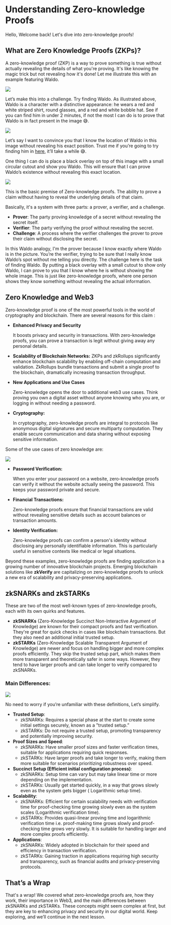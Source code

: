 # Understanding Zero-knowledge Proofs

Hello, Welcome back! Let's dive into zero-knowledge proofs!

## What are Zero Knowledge Proofs (ZKPs)?

A zero-knowledge proof (ZKP) is a way to prove something is true without actually revealing the details of what you're proving. It's like knowing the magic trick but not revealing how it's done! Let me illustrate this with an example featuring Waldo.

![](https://github.com/0xmetaschool/Learning-Projects/blob/main/assests_for_all/assets-for-zkverify-horizen/Lesson%202_%20Understanding%20Zero-knowledge%20Proofs/zkverify-l2.gif?raw=true)

Let’s make this into a challenge. Try finding Waldo. As illustrated above, Waldo is a character with a distinctive appearance: he wears a red and white striped shirt, round glasses, and a red and white bobble hat. See if you can find him in under 2 minutes, if not the most I can do is to prove that Waldo is in fact present in the image 😅.

![](https://github.com/0xmetaschool/Learning-Projects/blob/main/assests_for_all/assets-for-zkverify-horizen/Lesson%202_%20Understanding%20Zero-knowledge%20Proofs/zkverify-l2.jpg?raw=true)

Let’s say I want to convince you that I know the location of Waldo in this image without revealing his exact position. Trust me if you’re going to try finding him in [here](https://drive.google.com/file/d/1zzI_4QHIiQV1e5J-QWQjG5YqqmOdh48Q/view?usp=sharing), it’ll take a while 😅.

One thing I can do is place a black overlay on top of this image with a small circular cutout and show you Waldo. This will ensure that I can prove Waldo’s existence without revealing this exact location.

![](https://github.com/0xmetaschool/Learning-Projects/blob/main/assests_for_all/assets-for-zkverify-horizen/Lesson%202_%20Understanding%20Zero-knowledge%20Proofs/zkverify-l2.jpg?raw=true)

This is the basic premise of Zero-knowledge proofs. The ability to prove a claim without having to reveal the underlying details of that claim.

Basically, it's a system with three parts: a prover, a verifier, and a challenge.

- **Prover**: The party proving knowledge of a secret without revealing the secret itself.
- **Verifier**: The party verifying the proof without revealing the secret.
- **Challenge**: A process where the verifier challenges the prover to prove their claim without disclosing the secret.

In this Waldo analogy, I'm the prover because I know exactly where Waldo is in the picture. You’re the verifier, trying to be sure that I really know Waldo’s spot without me telling you directly. The challenge here is the task of finding Waldo. By putting a black overlay with a small cutout to show only Waldo, I can prove to you that I know where he is without showing the whole image. This is just like zero-knowledge proofs, where one person shows they know something without revealing the actual information.

## Zero Knowledge and Web3

Zero-knowledge proof is one of the most powerful tools in the world of cryptography and blockchain. There are several reasons for this claim :

- **Enhanced Privacy and Security**
    
    It boosts privacy and security in transactions. With zero-knowledge proofs, you can prove a transaction is legit without giving away any personal details.
    
- **Scalability of Blockchain Networks:** ZKPs and zkRollups significantly enhance blockchain scalability by enabling off-chain computation and validation. ZkRollups bundle transactions and submit a single proof to the blockchain, dramatically increasing transaction throughput.
- **New Applications and Use Cases**
    
    Zero-knowledge opens the door to additional web3 use cases. Think proving you own a digital asset without anyone knowing who you are, or logging in without needing a password.
    
- **Cryptography:**
    
    In cryptography, zero-knowledge proofs are integral to protocols like anonymous digital signatures and secure multiparty computation. They enable secure communication and data sharing without exposing sensitive information.
    

Some of the use cases of zero knowledge are:

![](https://github.com/0xmetaschool/Learning-Projects/blob/main/assests_for_all/assets-for-zkverify-horizen/Lesson%202_%20Understanding%20Zero-knowledge%20Proofs/image1.png?raw=true)

- **Password Verification:**
    
    When you enter your password on a website, zero-knowledge proofs can verify it without the website actually seeing the password. This keeps your password private and secure.
    
- **Financial Transactions:**
    
    Zero-knowledge proofs ensure that financial transactions are valid without revealing sensitive details such as account balances or transaction amounts.
    
- **Identity Verification:**
    
    Zero-knowledge proofs can confirm a person's identity without disclosing any personally identifiable information. This is particularly useful in sensitive contexts like medical or legal situations.
    

Beyond these examples, zero-knowledge proofs are finding application in a growing number of innovative blockchain projects. Emerging blockchain solutions like **zkVerify** are capitalizing on zero-knowledge proofs to unlock a new era of scalability and privacy-preserving applications.

## zkSNARKs and zkSTARKs

These are two of the most well-known types of zero-knowledge proofs, each with its own quirks and features.

- **zkSNARKs** (Zero-Knowledge Succinct Non-Interactive Argument of Knowledge) are known for their compact proofs and fast verification. They're great for quick checks in cases like blockchain transactions. But they also need an additional initial trusted setup.
- **zkSTARKs** (Zero-Knowledge Scalable Transparent Argument of Knowledge) are newer and focus on handling bigger and more complex proofs efficiently. They skip the trusted setup part, which makes them more transparent and theoretically safer in some ways. However, they tend to have larger proofs and can take longer to verify compared to zkSNARKs.

### Main Differences:

![](https://github.com/0xmetaschool/Learning-Projects/blob/main/assests_for_all/assets-for-zkverify-horizen/Lesson%202_%20Understanding%20Zero-knowledge%20Proofs/image2.png?raw=true)

No need to worry if you’re unfamiliar with these definitions, Let’s simplify.

- **Trusted Setup**:
    - zkSNARKs: Requires a special phase at the start to create some initial settings securely, known as a "trusted setup.”
    - zkSTARKs: Do not require a trusted setup, promoting transparency and potentially improving security.
- **Proof Sizes and Speed**:
    - zkSNARKs: Have smaller proof sizes and faster verification times, suitable for applications requiring quick responses.
    - zkSTARKs: Have larger proofs and take longer to verify, making them more suitable for scenarios prioritizing robustness over speed.
- **Succinct Setup (Efficient initial configuration process)**:
    - zkSNARKs: Setup time can vary but may take linear time or more depending on the implementation.
    - zkSTARKs: Usually get started quickly, in a way that grows slowly even as the system gets bigger ( Logarithmic setup time).
- **Scalability**:
    - zkSNARKs: Efficient for certain scalability needs with verification time for proof-checking time growing slowly even as the system scales (Logarithmic verification time).
    - zkSTARKs: Provides quasi-linear proving time and logarithmic verification time i.e. proof-making time grows slowly and proof-checking time grows very slowly. It is suitable for handling larger and more complex proofs efficiently.
- **Applications**:
    - zkSNARKs: Widely adopted in blockchain for their speed and efficiency in transaction verification.
    - zkSTARKs: Gaining traction in applications requiring high security and transparency, such as financial audits and privacy-preserving protocols.

## That’s a Wrap

That's a wrap! We covered what zero-knowledge proofs are, how they work, their importance in Web3, and the main differences between zkSNARKs and zkSTARKs. These concepts might seem complex at first, but they are key to enhancing privacy and security in our digital world. Keep exploring, and we’ll continue in the next lesson.
